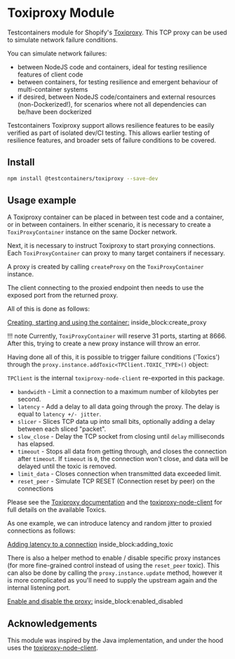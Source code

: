 # Toxiproxy Module

Testcontainers module for Shopify's [Toxiproxy](https://github.com/Shopify/toxiproxy). 
This TCP proxy can be used to simulate network failure conditions.

You can simulate network failures:

* between NodeJS code and containers, ideal for testing resilience features of client code
* between containers, for testing resilience and emergent behaviour of multi-container systems
* if desired, between NodeJS code/containers and external resources (non-Dockerized!), for scenarios where not all dependencies can be/have been dockerized

Testcontainers Toxiproxy support allows resilience features to be easily verified as part of isolated dev/CI testing. This allows earlier testing of resilience features, and broader sets of failure conditions to be covered.

## Install
```bash
npm install @testcontainers/toxiproxy --save-dev
```
 
## Usage example

A Toxiproxy container can be placed in between test code and a container, or in between containers.
In either scenario, it is necessary to create a `ToxiProxyContainer` instance on the same Docker network.

Next, it is necessary to instruct Toxiproxy to start proxying connections.
Each `ToxiProxyContainer` can proxy to many target containers if necessary.

A proxy is created by calling `createProxy` on the `ToxiProxyContainer` instance.

The client connecting to the proxied endpoint then needs to use the exposed port from the returned proxy.

All of this is done as follows:
<!--codeinclude-->
[Creating, starting and using the container:](../../packages/modules/toxiproxy/src/toxiproxy-container.test.ts) inside_block:create_proxy
<!--/codeinclude-->

!!! note
    Currently, `ToxiProxyContainer` will reserve 31 ports, starting at 8666. After this, trying to create a new proxy instance will throw an error.


Having done all of this, it is possible to trigger failure conditions ('Toxics') through the `proxy.instance.addToxic<TPClient.TOXIC_TYPE>()` object:

`TPClient` is the internal `toxiproxy-node-client` re-exported in this package.

* `bandwidth` - Limit a connection to a maximum number of kilobytes per second.
* `latency` - Add a delay to all data going through the proxy. The delay is equal to `latency +/- jitter`.
* `slicer` - Slices TCP data up into small bits, optionally adding a delay between each sliced "packet".
* `slow_close` - Delay the TCP socket from closing until `delay` milliseconds has elapsed.
* `timeout` - Stops all data from getting through, and closes the connection after `timeout`. If `timeout` is `0`, the connection won't close, and data will be delayed until the toxic is removed.
* `limit_data` - Closes connection when transmitted data exceeded limit.
* `reset_peer` - Simulate TCP RESET (Connection reset by peer) on the connections

Please see the [Toxiproxy documentation](https://github.com/Shopify/toxiproxy#toxics) and the [toxiproxy-node-client](https://github.com/ihsw/toxiproxy-node-client) for full details on the available Toxics.

As one example, we can introduce latency and random jitter to proxied connections as follows:

<!--codeinclude-->
[Adding latency to a connection](../../packages/modules/toxiproxy/src/toxiproxy-container.test.ts) inside_block:adding_toxic
<!--/codeinclude-->

There is also a helper method to enable / disable specific proxy instances (for more fine-grained control instead of using the `reset_peer` toxic). This can also be done by calling the `proxy.instance.update` method, however it is more complicated as you'll need to supply the upstream again and the internal listening port.

<!--codeinclude-->
[Enable and disable the proxy:](../../packages/modules/toxiproxy/src/toxiproxy-container.test.ts) inside_block:enabled_disabled
<!--/codeinclude-->

## Acknowledgements

This module was inspired by the Java implementation, and under the hood uses the [toxiproxy-node-client](https://github.com/ihsw/toxiproxy-node-client).
